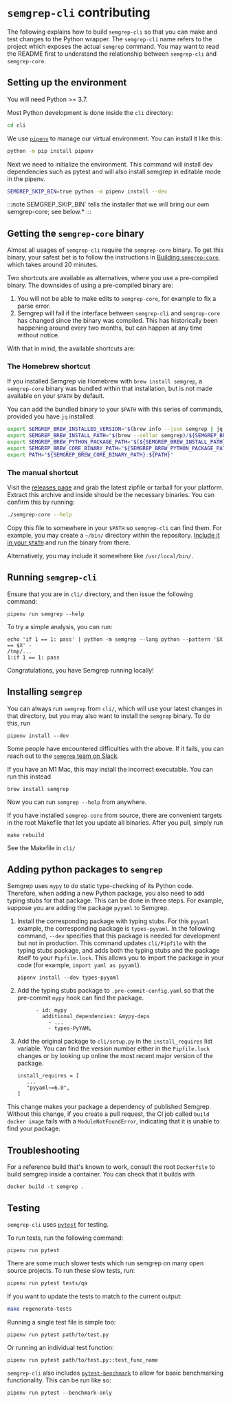 # `semgrep-cli` contributing


The following explains how to build `semgrep-cli` so that you can make and test changes to the Python wrapper.
The `semgrep-cli` name refers to the project which exposes the actual `semgrep` command.
You may want to read the README first to understand the relationship between `semgrep-cli` and `semgrep-core`.
## Setting up the environment

You will need Python >= 3.7.

Most Python development is done inside the `cli` directory:

```bash
cd cli
```

We use [`pipenv`](https://github.com/pypa/pipenv) to manage our virtual environment.
You can install it like this:

```bash
python -m pip install pipenv
```

Next we need to initialize the environment.
This command will install dev dependencies such as pytest and will also install semgrep in editable mode in the pipenv.

```bash
SEMGREP_SKIP_BIN=true python -m pipenv install --dev
```

:::note
SEMGREP_SKIP_BIN` tells the installer that we will bring our own semgrep-core; see below.*
:::

## Getting the `semgrep-core` binary

Almost all usages of `semgrep-cli` require the `semgrep-core` binary.
To get this binary,
your safest bet is to follow the instructions in [Building `semgrep-core`](semgrep-core-contributing.md#building-semgrep-core),
which takes around 20 minutes.

Two shortcuts are available as alternatives,
where you use a pre-compiled binary.
The downsides of using a pre-compiled binary are:

1. You will not be able to make edits to `semgrep-core`,
   for example to fix a parse error.
2. Semgrep will fail if the interface between `semgrep-cli` and `semgrep-core` has changed
   since the binary was compiled.
   This has historically been happening around every two months,
   but can happen at any time without notice.

With that in mind, the available shortcuts are:
### The Homebrew shortcut

If you installed Semgrep via Homebrew with `brew install semgrep`,
a `semgrep-core` binary was bundled within that installation,
but is not made available on your `$PATH` by default.

You can add the bundled binary to your `$PATH` with this series of commands,
provided you have `jq` installed:

```bash
export SEMGREP_BREW_INSTALLED_VERSION="$(brew info --json semgrep | jq '.[0].installed[0].version' -r)"
export SEMGREP_BREW_INSTALL_PATH="$(brew --cellar semgrep)/${SEMGREP_BREW_INSTALLED_VERSION}"
export SEMGREP_BREW_PYTHON_PACKAGE_PATH="$(${SEMGREP_BREW_INSTALL_PATH}/libexec/bin/python -m pip list -v | grep '^semgrep\b' | awk '{ print $3 }')"
export SEMGREP_BREW_CORE_BINARY_PATH="${SEMGREP_BREW_PYTHON_PACKAGE_PATH}/semgrep/bin"
export PATH="${SEMGREP_BREW_CORE_BINARY_PATH}:${PATH}"
```

### The manual shortcut

Visit the [releases page](https://github.com/returntocorp/semgrep/releases)
and grab the latest zipfile or tarball for your platform. Extract this archive
and inside should be the necessary binaries. You can confirm this by running:

```bash
./semgrep-core --help
```

Copy this file to somewhere in your `$PATH` so `semgrep-cli` can find them. For
example, you may create a `~/bin/` directory within the repository. [Include it in your `$PATH`](https://unix.stackexchange.com/questions/26047/how-to-correctly-add-a-path-to-path)
and run the binary from there.

Alternatively, you may include it somewhere like `/usr/local/bin/`.

## Running `semgrep-cli`

Ensure that you are in `cli/` directory, and then issue the following command:

```
pipenv run semgrep --help
```

To try a simple analysis, you can run:

```
echo 'if 1 == 1: pass' | python -m semgrep --lang python --pattern '$X == $X' -
/tmp/...
1:if 1 == 1: pass
```

Congratulations, you have Semgrep running locally!

## Installing `semgrep`

You can always run `semgrep` from `cli/`, which will use your latest changes in that directory, but you may also want to install the `semgrep` binary. To do this, run

```
pipenv install --dev
```

Some people have encountered difficulties with the above. If it fails, you can reach out to the [`semgrep` team on Slack](https://r2c.dev/slack).

If you have an M1 Mac, this may install the incorrect executable. You can run this instead
```
brew install semgrep
```

Now you can run `semgrep --help` from anywhere.

If you have installed `semgrep-core` from source, there are convenient targets in the root Makefile that let you update all binaries. After you pull, simply run

```
make rebuild
```

See the Makefile in `cli/`

## Adding python packages to `semgrep`

Semgrep uses `mypy` to do static type-checking of its Python code. Therefore, when adding a new Python package, you also need to add typing stubs for that package. This can be done in three steps. For example, suppose you are adding the package `pyyaml` to Semgrep.

1. Install the corresponding package with typing stubs. For this `pyyaml` example, the corresponding package is `types-pyyaml`. In the following command, `--dev` specifies that this package is needed for development but not in production. This command updates `cli/Pipfile` with the typing stubs package, and adds both the typing stubs and the package itself to your `Pipfile.lock`. This allows you to import the package in your code (for example, `import yaml as pyyaml`).
    ```
    pipenv install --dev types-pyyaml
    ```
2. Add the typing stubs package to `.pre-commit-config.yaml` so that the pre-commit `mypy` hook can find the package.
    ```
          - id: mypy
            additional_dependencies: &mypy-deps
              - ...
              - types-PyYAML
    ```
3. Add the original package to `cli/setup.py` in the `install_requires` list variable. You can find the version number either in the `Pipfile.lock` changes or by looking up online the most recent major version of the package.
    ```
    install_requires = [
       ...
       "pyyaml~=6.0",
    ]
    ```

This change makes your package a dependency of published Semgrep. Without this change, if you create a pull request, the CI job called `build docker image` fails with a `ModuleNotFoundError`, indicating that it is unable to find your package.

## Troubleshooting

For a reference build that's known to work, consult the root `Dockerfile`
to build semgrep inside a container. You can check that it builds with

```
docker build -t semgrep .
```

## Testing

`semgrep-cli` uses [`pytest`](https://docs.pytest.org/en/latest/) for testing.

To run tests, run the following command:

```
pipenv run pytest
```

There are some much slower tests which run semgrep on many open source projects. To run these slow tests, run:

```sh
pipenv run pytest tests/qa
```

If you want to update the tests to match to the current output:
```sh
make regenerate-tests
```

Running a single test file is simple too:

```
pipenv run pytest path/to/test.py
```

Or running an individual test function:

```
pipenv run pytest path/to/test.py::test_func_name
```

`semgrep-cli` also includes [`pytest-benchmark`](https://pytest-benchmark.readthedocs.io/en/latest/)
to allow for basic benchmarking functionality. This can be run like so:

```
pipenv run pytest --benchmark-only
```
